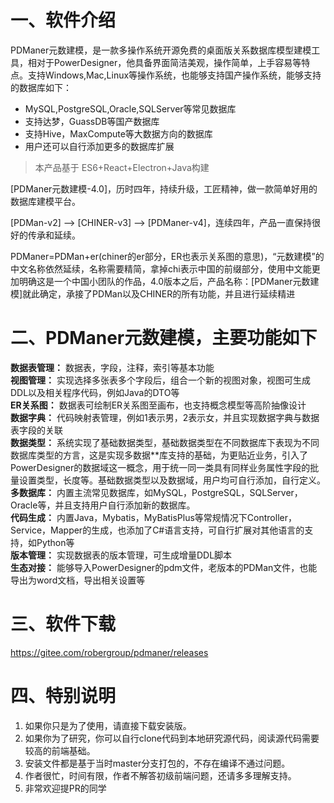 # 一、软件介绍

PDManer元数建模，是一款多操作系统开源免费的桌面版关系数据库模型建模工具，相对于PowerDesigner，他具备界面简洁美观，操作简单，上手容易等特点。支持Windows,Mac,Linux等操作系统，也能够支持国产操作系统，能够支持的数据库如下：

- MySQL,PostgreSQL,Oracle,SQLServer等常见数据库
- 支持达梦，GuassDB等国产数据库
- 支持Hive，MaxCompute等大数据方向的数据库
- 用户还可以自行添加更多的数据库扩展

> 本产品基于 ES6+React+Electron+Java构建


[PDManer元数建模-4.0]，历时四年，持续升级，工匠精神，做一款简单好用的数据库建模平台。

[PDMan-v2] --> [CHINER-v3] --> [PDManer-v4]，连续四年，产品一直保持很好的传承和延续。

PDManer=PDMan+er(chiner的er部分，ER也表示关系图的意思)，“元数建模”的中文名称依然延续，名称需要精简，拿掉chi表示中国的前缀部分，使用中文能更加明确这是一个中国小团队的作品，4.0版本之后，产品名称：[PDManer元数建模]就此确定，承接了PDMan以及CHINER的所有功能，并且进行延续精进



# 二、PDManer元数建模，主要功能如下

**数据表管理：**  数据表，字段，注释，索引等基本功能  
**视图管理：** 实现选择多张表多个字段后，组合一个新的视图对象，视图可生成DDL以及相关程序代码，例如Java的DTO等  
**ER关系图：** 数据表可绘制ER关系图至画布，也支持概念模型等高阶抽像设计  
**数据字典：** 代码映射表管理，例如1表示男，2表示女，并且实现数据字典与数据表字段的关联  
**数据类型：** 系统实现了基础数据类型，基础数据类型在不同数据库下表现为不同数据库类型的方言，这是实现多数据**库支持的基础，为更贴近业务，引入了PowerDesigner的数据域这一概念，用于统一同一类具有同样业务属性字段的批量设置类型，长度等。基础数据类型以及数据域，用户均可自行添加，自行定义。  
**多数据库：** 内置主流常见数据库，如MySQL，PostgreSQL，SQLServer，Oracle等，并且支持用户自行添加新的数据库。  
**代码生成：** 内置Java，Mybatis，MyBatisPlus等常规情况下Controller，Service，Mapper的生成，也添加了C#语言支持，可自行扩展对其他语言的支持，如Python等  
**版本管理：** 实现数据表的版本管理，可生成增量DDL脚本  
**生态对接：** 能够导入PowerDesigner的pdm文件，老版本的PDMan文件，也能导出为word文档，导出相关设置等

# 三、软件下载
https://gitee.com/robergroup/pdmaner/releases

# 四、特别说明
1. 如果你只是为了使用，请直接下载安装版。
2. 如果你为了研究，你可以自行clone代码到本地研究源代码，阅读源代码需要较高的前端基础。
3. 安装文件都是基于当时master分支打包的，不存在编译不通过问题。
4. 作者很忙，时间有限，作者不解答初级前端问题，还请多多理解支持。
5. 非常欢迎提PR的同学
